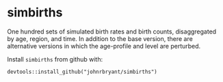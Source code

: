 
# simbirths

One hundred sets of simulated birth rates and
birth counts, disaggregated by age, region, and time.  In addition
to the base version, there are alternative versions in which the
age-profile and level are perturbed.

Install `simbirths` from github with:
```{r, echo = FALSE}
devtools::install_github("johnrbryant/simbirths")
```
